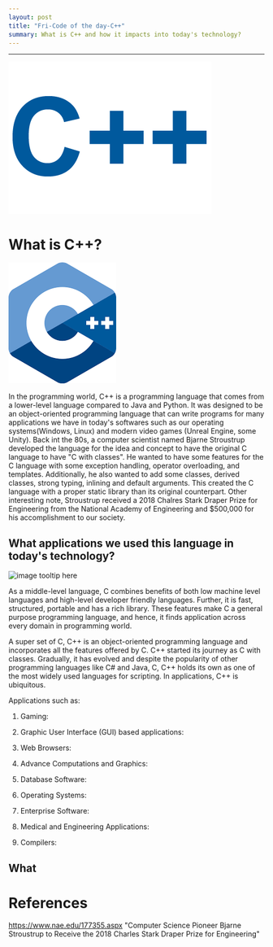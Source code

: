 ```yaml
---
layout: post
title: "Fri-Code of the day-C++"
summary: What is C++ and how it impacts into today's technology?
---
```

---

![image tooltip here](/assets/img/CPP.gif)

# What is C++?
![image tooltip here](/assets/img/Cplusplus.png)


In the programming world, C++ is a programming language that comes from a lower-level language compared to Java and Python. It was designed to be an object-oriented programming language that can write programs for many applications we have in today's softwares such as our operating systems(Windows, Linux) and modern video games (Unreal Engine, some Unity).  Back int the 80s, a computer scientist named Bjarne 
Stroustrup developed the language for the idea and concept to have the original C language to have "C with classes". He wanted to have some features for the C language with  some exception handling, operator overloading, and templates. Additionally, he also wanted to add some classes, derived classes, strong typing, inlining and default arguments. This created the C language with a proper static library than its original counterpart. Other interesting note, Stroustrup received a 2018 Chalres Stark Draper Prize for Engineering from the National Academy of Engineering and $500,000 for his accomplishment to our society.

## What applications we used this language in today's technology?
![image tooltip here](/assets/img/cpp-features1.png)

As a middle-level language, C combines benefits of both low machine level languages and high-level developer friendly languages. Further, it is fast, structured, portable and has a rich library. These features make C a general purpose programming language, and hence, it finds application across every domain in programming world.

A super set of C, C++ is an object-oriented programming language and incorporates all the features offered by C. C++ started its journey as C with classes. Gradually, it has evolved and despite the popularity of other programming languages like C# and Java, C, C++ holds its own as one of the most widely used languages for scripting. In applications, C++ is ubiquitous.

Applications such as:

1. Gaming:


2. Graphic User Interface (GUI) based applications:


3. Web Browsers:


4. Advance Computations and Graphics:


5. Database Software:


6. Operating Systems:


7. Enterprise Software:


8. Medical and Engineering Applications:


9. Compilers:

## What 




# References
https://www.nae.edu/177355.aspx "Computer Science Pioneer Bjarne Stroustrup to Receive the 2018 Charles Stark Draper Prize for Engineering"
